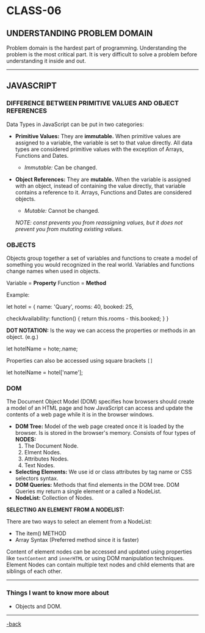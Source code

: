 # CLASS-06

## UNDERSTANDING PROBLEM DOMAIN

Problem domain is the hardest part of programming. Understanding the problem is the most critical part. It is very difficult to solve a problem before understanding it inside and out.

***

## JAVASCRIPT

### DIFFERENCE BETWEEN PRIMITIVE VALUES AND OBJECT REFERENCES

Data Types in JavaScript can be put in two categories:

* **Primitive Values:** They are **immutable.** When primitive values are assigned to a variable, the variable is set to that value directly. All data types are considered primitive values with the exception of Arrays, Functions and Dates.
  * *Immutable:* Can be changed.
* **Object References:** They are **mutable.** When the variable is assigned with an object, instead of containing the value directly, that variable contains a reference to it. Arrays, Functions and Dates are considered objects.
  * *Mutable:* Cannot be changed.

  *NOTE: const prevents you from reassigning values, but it does not prevent you from mutating existing values.*

### OBJECTS

Objects group together a set of variables and functions to create a model of something you would recognized in the real world. Variables and functions change names when used in objects.

Variable = **Property**
Function = **Method**

Example:

let hotel = {
  name: 'Quary',
  rooms: 40,
  booked: 25,

  checkAvailability: function() {
    return this.rooms - this.booked;
  }
}

**DOT NOTATION:** Is the way we can access the properties or methods in an object. (e.g.)

let hotelName = hote;.name;

Properties can also be accessed using square brackets `[]`

let hotelName = hotel['name'];

### DOM

The Document Object Model (DOM) specifies how browsers should create a model of an HTML page and how JavaScript can access and update the contents of a web page while it is in the browser windows.

* **DOM Tree:** Model of the web page created once it is loaded by the browser. Is is stored in the browser's memory. Consists of four types of **NODES:**
  1. The Document Node.
  2. Elment Nodes.
  3. Attributes Nodes.
  4. Text Nodes.
* **Selecting Elements:** We use id or class attributes by tag name or CSS selectors syntax.
* **DOM Queries:** Methods that find elements in the DOM tree. DOM Queries my return a single element or a called a NodeList.
* **NodeList:** Collection of Nodes.

**SELECTING AN ELEMENT FROM A NODELIST:**

There are two ways to select an element from a NodeList:

* The item() METHOD
* Array Syntax (Preferred method since it is faster)

Content of element nodes can be accessed and updated using properties like `textContent` and `innerHTML` or using DOM manipulation techniques. Element Nodes can contain multiple text nodes and child elements that are siblings of each other.

***

### Things I want to know more about

* Objects and DOM.

***

[-back](https://alexriverau.github.io/reading-notes/)
